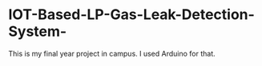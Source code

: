 # IOT-Based-LP-Gas-Leak-Detection-System-
This is my final year project in campus. I used Arduino for that.

